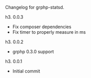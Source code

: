 Changelog for grphp-statsd.

h3. 0.0.3

* Fix composer dependencies
* Fix timer to properly measure in ms

h3. 0.0.2

* grphp 0.3.0 support

h3. 0.0.1

* Initial commit
